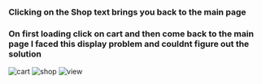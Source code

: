 

### Clicking on the Shop text brings you back to the main page
### On first loading click on cart and then come back to the main page I faced this display problem and couldnt figure out the solution 

![cart](https://user-images.githubusercontent.com/71452591/127163486-fbcba2b8-a401-4ede-99c5-fa16c7da4a30.png)
![shop](https://user-images.githubusercontent.com/71452591/127163495-91089567-2d47-406d-b8ba-ed6073f12e47.png)
![view](https://user-images.githubusercontent.com/71452591/127163507-eb6ef4d9-9378-4f49-ba1a-c1a1a2c2cad5.png)
